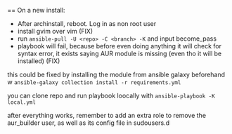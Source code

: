 == On a new install:

- After archinstall, reboot. Log in as non root user
- install gvim over vim (FIX)
- run `ansible-pull -U <repo> -C <branch> -K` and input become_pass
- playbook will fail, because before even doing anything it will check for syntax error, it exists saying AUR module is missing (even tho it will be installed) (FIX)

this could be fixed by installing the module from ansible galaxy beforehand w `ansible-galaxy collection install -r requirements.yml`

you can clone repo and run playbook loocally with `ansible-playbook -K local.yml`


after everything works, remember to add an extra role to remove the aur_builder user, as well as its config file in sudousers.d
